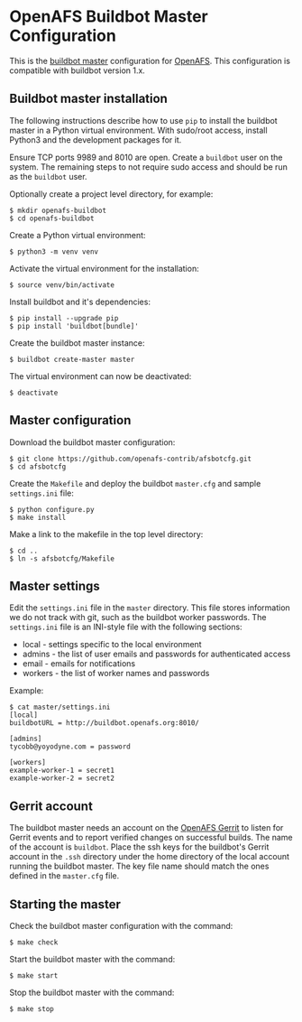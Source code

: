 OpenAFS Buildbot Master Configuration
=====================================

This is the [buildbot master][1] configuration for [OpenAFS][2]. This
configuration is compatible with buildbot version 1.x.

Buildbot master installation
----------------------------

The following instructions describe how to use `pip` to install the buildbot
master in a Python virtual environment.  With sudo/root access, install Python3
and the development packages for it.

Ensure TCP ports 9989 and 8010 are open. Create a `buildbot` user on the
system.  The remaining steps to not require sudo access and should be run as
the `buildbot` user.

Optionally create a project level directory, for example:

    $ mkdir openafs-buildbot
    $ cd openafs-buildbot

Create a Python virtual environment:

    $ python3 -m venv venv

Activate the virtual environment for the installation:

    $ source venv/bin/activate

Install buildbot and it's dependencies:

    $ pip install --upgrade pip
    $ pip install 'buildbot[bundle]'

Create the buildbot master instance:

    $ buildbot create-master master

The virtual environment can now be deactivated:

    $ deactivate

Master configuration
--------------------

Download the buildbot master configuration:

    $ git clone https://github.com/openafs-contrib/afsbotcfg.git
    $ cd afsbotcfg

Create the `Makefile` and deploy the buildbot `master.cfg` and
sample `settings.ini` file:

    $ python configure.py
    $ make install

Make a link to the makefile in the top level directory:

    $ cd ..
    $ ln -s afsbotcfg/Makefile

Master settings
---------------

Edit the `settings.ini` file in the `master` directory. This file stores
information we do not track with git, such as the buildbot worker passwords.
The `settings.ini` file is an INI-style file with the following sections:

* local - settings specific to the local environment
* admins - the list of user emails and passwords for authenticated access
* email - emails for notifications
* workers - the list of worker names and passwords

Example:

    $ cat master/settings.ini
    [local]
    buildbotURL = http://buildbot.openafs.org:8010/
    
    [admins]
    tycobb@yoyodyne.com = password
    
    [workers]
    example-worker-1 = secret1
    example-worker-2 = secret2

Gerrit account
--------------

The buildbot master needs an account on the [OpenAFS Gerrit][3] to listen for
Gerrit events and to report verified changes on successful builds.  The name of
the account is `buildbot`. Place the ssh keys for the buildbot's Gerrit account
in the `.ssh` directory under the home directory of the local account running
the buildbot master. The key file name should match the ones defined in the
`master.cfg` file.

Starting the master
-------------------

Check the buildbot master configuration with the command:

    $ make check

Start the buildbot master with the command:

    $ make start

Stop the buildbot master with the command:

    $ make stop

[1]: http://buildbot.openafs.org:8010
[2]: https://openafs.org
[3]: https://gerrit.openafs.org/
